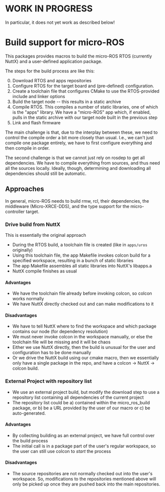 
# WORK IN PROGRESS

In particular, it does not yet work as described below!

# Build support for micro-ROS
This packages provides macros to build the micro-ROS RTOS (currently NuttX)
and a user-defined application package.

The steps for the build process are like this:

0. Download RTOS and apps repositories
1. Configure RTOS for the target board and (pre-defined) configuration.
2. Create a toolchain file that configures CMake to use the RTOS-provided include and linker options
3. Build the target node -- this results in a static archive
4. Compile RTOS. This compiles a number of static libraries, one of which is the "apps" library. We have a "micro-ROS" app which, if enabled, pulls in the static archive with our target node built in the previous step 
5. Link and flash firmware

The main challenge is that, due to the interplay between these, we need to control the compile order a bit more closely than usual. I.e., we can't just compile one package entirely, we have to first configure everything and then compile in order.

The second challenge is that we cannot just rely on rosdep to get all dependencies. We have to compile everything from sources, and thus need all the sources locally. Ideally, though, determining and downloading all dependencies should still be automatic.

## Approaches

In general, micro-ROS needs to build rmw, rcl, their dependencies, the middleware (Micro-XRCE-DDS), and the type support for the micro-controller target.

### Drive build from NuttX

This is essentially the original approach

 * During the RTOS build, a toolchain file is created (like in `apps/uros` originally)
 * Using this toolchain file, the app Makefile invokes colcon build for a specified workspace, resulting in a bunch of static libraries
 * The app Makefile assembles all static libraries into NuttX's libapps.a
 * NuttX compile finishes as usual

#### Advantages

 * We have the toolchain file already before invoking colcon, so colcon works normally
 * We have NuttX directly checked out and can make modifications to it
 
#### Disadvantages

 * We have to tell NuttX where to find the workspace and which package contains our node (for dependency resolution)
 * We must never invoke colcon in the workspace manually, or else the toolchain file will be missing and it will be chaos
 * Either we use NuttX directly, then the build is unusual for the user and configuration has to be done manually
 * Or we drive the NuttX build using our cmake macro, then we essentially only have a single package in the repo, and have a colcon -> NuttX -> colcon build.
   
### External Project with repository list

 * We use an external project build, but modify the download step to use a repository list containing all dependencies of the current project
 * The repository list could be a) contained within the micro_ros_build package, or b) be a URL provided by the user of our macro or c) be auto-generated.

#### Advantages

 * By collecting building as an external project, we have full control over the build process
 * The initial call is in a package part of the user's regular workspace, so the user can still use colcon to *start* the process

#### Disadvantages

  * The source repositories are not normally checked out into the user's workspace. So, modifications to the repositories mentioned above will only be picked up once they are pushed back into the main repositories.

